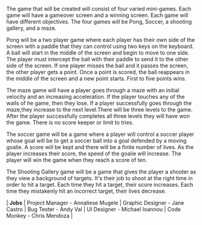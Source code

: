 The game that will be created will consist of four varied mini-games. Each game will have a gameover screen and a winning screen. Each game will have different objectives. The four games will be Pong, Soccer, a shooting gallery, and a maze.

Pong will be a two player game where each player has their own side of the screen with a paddle that they can control using two keys on the keyboard. A ball will start in the middle of the screen and begin to move to one side. The player must intercept the ball with their paddle to send it to the other side of the screen. If one player misses the ball and it passes the screen, the other player gets a point. Once a point is scored, the ball reappears in the middle of the screen and a new point starts. First to five points wins.

The maze game will have a player goes through a maze with an initial velocity and an increasing acceleration.  If the player touches any of the walls of he game, then they lose. If a player successfully goes through the maze,they increase to the next level.There will be three levels to the game. After the player successfully completes all three levels they will have won the game. There is no score keeper or limit to tries.

The soccer game will be a game where a player will control a soccer player whose goal will be to get a soccer ball into a goal defended by a moving goalie. A score will be kept and there will be a finite number of lives. As the player increases their score, the speed of the goalie will increase. The player will win the game when they reach a score of ten. 

The Shooting Gallery game will be a game that gives the player a shooter as they view a background of targets.  It's their job to shoot at the right time in order to hit a target. Each time they hit a target, their score increases. Each time they mistakenly hit an incorrect target, their lives decrease.

| **Jobs** |
 Project Manager - Annaliese Mugele |
 Graphic Designer - Jane Castro |
 Bug Tester - Andy Val |
 UI Designer - Michael Ioannou |
 Code Monkey - Chris Mendoza |

